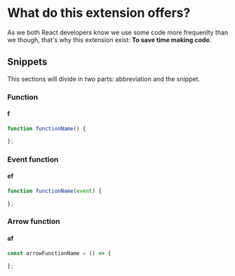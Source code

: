 # What do this extension offers?

As we both React developers know we use some code more frequenlty than we though, that's why this extension exist: **To save time making code**.

## Snippets
This sections will divide in two parts: abbreviation and the snippet.

### Function
#### f
```JavaScript
function functionName() {

};
```

### Event function
#### ef
```JavaScript
function functionName(event) {

};
```
### Arrow function
#### af
```JavaScript
const arrowFunctionName = () => {
   
};
```

